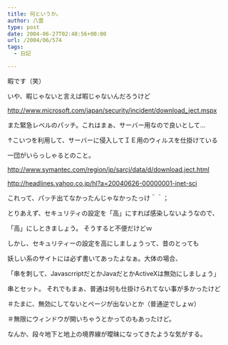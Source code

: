 ```yaml
---
title: 何というか。
author: 八雲
type: post
date: 2004-06-27T02:48:56+00:00
url: /2004/06/574
tags:
  - 日記

---
```

暇です（笑）
  
いや、暇じゃないと言えば暇じゃないんだろうけど

http://www.microsoft.com/japan/security/incident/download_ject.mspx
  
また緊急レベルのパッチ。これはまぁ、サーバー用なので良いとして…
  
↑こいつを利用して、サーバーに侵入してＩＥ用のウィルスを仕掛けている
  
一団がいらっしゃるとのこと。
  
http://www.symantec.com/region/jp/sarcj/data/d/download.ject.html
  
http://headlines.yahoo.co.jp/hl?a=20040626-00000001-inet-sci
  
これって、パッチ出てなかったんじゃなかったっけ＾＾；
  
とりあえず、セキュリティの設定を「高」にすれば感染しないようなので、
  
「高」にしときましょう。 そうすると不便だけどｗ

しかし、セキュリティーの設定を高にしましょうって、昔のとっても
  
妖しい系のサイトには必ず書いてあったよなぁ。大体の場合、
  
「串を刺して、JavascrriptだとかJavaだとかActiveXは無効にしましょう」
  
串とセット。 それでもまぁ、普通は何も仕掛けられてない事が多かったけど
  
＃たまに、無効にしてないとページが出ないとか（普通逆でしょｗ）
  
＃無限にウィンドウが開いちゃうとかってのもあったけど。

なんか、段々地下と地上の境界線が曖昧になってきたような気がする。
